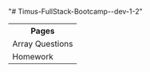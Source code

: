 "# Timus-FullStack-Bootcamp--dev-1-2" 
<table style="width:100%">
    <tr>
    <th>Pages</th>
    </tr>
    <tr>
    <td>Array Questions</td>
    </tr>
    <tr>
    <td>Homework</td>
    </tr>
    </table>